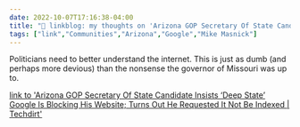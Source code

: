 ```yaml
---
date: 2022-10-07T17:16:38-04:00
title: "🔗 linkblog: my thoughts on 'Arizona GOP Secretary Of State Candidate Insists ‘Deep State’ Google Is Blocking His Website; Turns Out He Requested It Not Be Indexed | Techdirt'"
tags: ["link","Communities","Arizona","Google","Mike Masnick"]
---
```

Politicians need to better understand the internet. This is just as dumb (and perhaps more devious) than the nonsense the governor of Missouri was up to.
 

[link to 'Arizona GOP Secretary Of State Candidate Insists ‘Deep State’ Google Is Blocking His Website; Turns Out He Requested It Not Be Indexed | Techdirt'](https://www.techdirt.com/2022/10/07/arizona-gop-secretary-of-state-candidate-insists-deep-state-google-is-blocking-his-website-turns-out-he-requested-it-not-be-indexed/)
